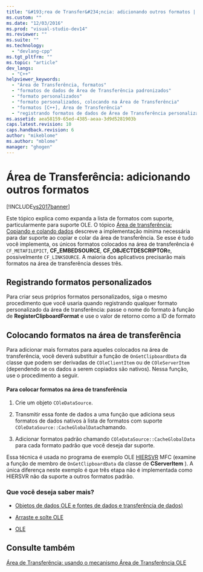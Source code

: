 ```yaml
---
title: "&#193;rea de Transfer&#234;ncia: adicionando outros formatos | Microsoft Docs"
ms.custom: ""
ms.date: "12/03/2016"
ms.prod: "visual-studio-dev14"
ms.reviewer: ""
ms.suite: ""
ms.technology: 
  - "devlang-cpp"
ms.tgt_pltfrm: ""
ms.topic: "article"
dev_langs: 
  - "C++"
helpviewer_keywords: 
  - "Área de Transferência, formatos"
  - "formatos de dados de Área de Transferência padronizados"
  - "formato personalizados"
  - "formato personalizados, colocando na Área de Transferência"
  - "formatos [C++], Área de Transferência"
  - "registrando formatos de dados de Área de Transferência personalizados"
ms.assetid: aea58159-65ed-4385-aeaa-3d9d5281903b
caps.latest.revision: 10
caps.handback.revision: 6
author: "mikeblome"
ms.author: "mblome"
manager: "ghogen"
---
```

# &#193;rea de Transfer&#234;ncia: adicionando outros formatos
[!INCLUDE[vs2017banner](../assembler/inline/includes/vs2017banner.md)]

Este tópico explica como expanda a lista de formatos com suporte, particularmente para suporte OLE.  O tópico [Área de transferência: Copiando e colando dados](../Topic/Clipboard:%20Copying%20and%20Pasting%20Data.md) descreve a implementação mínima necessária para dar suporte ao copiar e colar da área de transferência.  Se esse é tudo você implementa, os únicos formatos colocados na área de transferência é `CF_METAFILEPICT`, **CF\_EMBEDSOURCE**, **CF\_OBJECTDESCRIPTOR**e, possivelmente `CF_LINKSOURCE`.  A maioria dos aplicativos precisarão mais formatos na área de transferência desses três.  
  
##  <a name="_core_registering_custom_formats"></a> Registrando formatos personalizados  
 Para criar seus próprios formatos personalizados, siga o mesmo procedimento que você usaria quando registrando qualquer formato personalizado da área de transferência: passe o nome do formato à função de **RegisterClipboardFormat** e use o valor de retorno como a ID de formato  
  
##  <a name="_core_placing_formats_on_the_clipboard"></a> Colocando formatos na área de transferência  
 Para adicionar mais formatos para aqueles colocados na área de transferência, você deverá substituir a função de `OnGetClipboardData` da classe que podem ser derivadas de `COleClientItem` ou de `COleServerItem` \(dependendo se os dados a serem copiados são nativos\).  Nessa função, use o procedimento a seguir.  
  
#### Para colocar formatos na área de transferência  
  
1.  Crie um objeto `COleDataSource`.  
  
2.  Transmitir essa fonte de dados a uma função que adiciona seus formatos de dados nativos à lista de formatos com suporte `COleDataSource::CacheGlobalData`chamando.  
  
3.  Adicionar formatos padrão chamando `COleDataSource::CacheGlobalData` para cada formato padrão que você deseja dar suporte.  
  
 Essa técnica é usada no programa de exemplo OLE [HIERSVR](../top/visual-cpp-samples.md) MFC \(examine a função de membro de `OnGetClipboardData` da classe de **CServerItem** \).  A única diferença neste exemplo é que três etapa não é implementada como HIERSVR não da suporte a outros formatos padrão.  
  
### Que você deseja saber mais?  
  
-   [Objetos de dados OLE e fontes de dados e transferência de dados\)](../mfc/data-objects-and-data-sources-ole.md)  
  
-   [Arraste e solte OLE](../mfc/drag-and-drop-ole.md)  
  
-   [OLE](../mfc/ole-background.md)  
  
## Consulte também  
 [Área de Transferência: usando o mecanismo Área de Transferência OLE](../mfc/clipboard-using-the-ole-clipboard-mechanism.md)